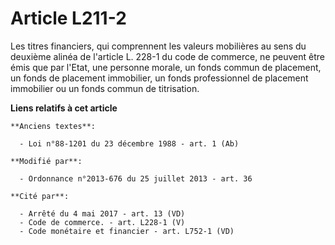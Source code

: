 # Article L211-2

Les titres financiers, qui comprennent les valeurs mobilières au sens du deuxième alinéa de l'article L. 228-1 du code de
commerce, ne peuvent être émis que par l'Etat, une personne morale, un fonds commun de placement, un fonds de placement
immobilier, un fonds professionnel de placement immobilier ou un fonds commun de titrisation.

**Liens relatifs à cet article**

	**Anciens textes**:

	  - Loi n°88-1201 du 23 décembre 1988 - art. 1 (Ab)

	**Modifié par**:

	  - Ordonnance n°2013-676 du 25 juillet 2013 - art. 36

	**Cité par**:

	  - Arrêté du 4 mai 2017 - art. 13 (VD)
	  - Code de commerce. - art. L228-1 (V)
	  - Code monétaire et financier - art. L752-1 (VD)
